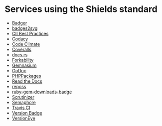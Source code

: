 Services using the Shields standard
===================================

* [Badger](https://github.com/badges/badgerbadgerbadger)
* [badges2svg](https://github.com/bfontaine/badges2svg)
* [CII Best Practices](https://bestpractices.coreinfrastructure.org/)
* [Codacy](https://www.codacy.com)
* [Code Climate](https://codeclimate.com/changelog/510d4fde56b102523a0004bf)
* [Coveralls](https://coveralls.io/)
* [docs.rs](https://docs.rs/)
* [Forkability](http://basicallydan.github.io/forkability/)
* [Gemnasium](http://support.gemnasium.com/forums/236528-general/suggestions/5518400-use-svg-for-badges-so-they-still-look-sharp-on-r)
* [GoDoc](https://godoc.org/)
* [PHPPackages](https://phppackages.org)
* [Read the Docs](https://readthedocs.org/)
* [reposs](https://github.com/rexfinn/reposs)
* [ruby-gem-downloads-badge](https://github.com/bogdanRada/ruby-gem-downloads-badge/)
* [Scrutinizer](https://scrutinizer-ci.com/)
* [Semaphore](https://semaphoreci.com)
* [Travis CI](https://github.com/travis-ci/travis-ci/issues/630#issuecomment-38054967)
* [Version Badge](http://badge.fury.io/)
* [VersionEye](https://www.versioneye.com/)
